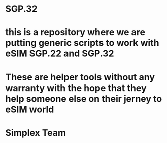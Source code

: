 # SGP.32
# this is a repository where we are putting generic scripts to work with eSIM SGP.22 and SGP.32 
# These are helper tools without any warranty with the hope that they help someone else on their jerney to eSIM world
# Simplex Team

